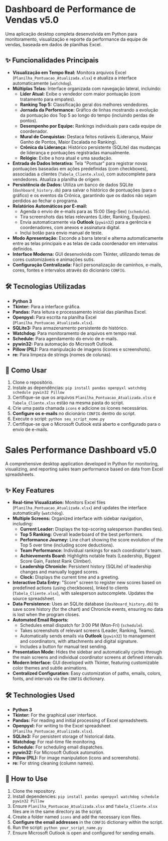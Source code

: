 # Dashboard de Performance de Vendas v5.0

Uma aplicação desktop completa desenvolvida em Python para monitoramento, visualização e reporte da performance da equipe de vendas, baseada em dados de planilhas Excel.

## ✨ Funcionalidades Principais

* **Visualização em Tempo Real:** Monitora arquivos Excel (`Planilha_Pontuacao_Atualizada.xlsx`) e atualiza a interface automaticamente (`watchdog`).
* **Múltiplas Telas:** Interface organizada com navegação lateral, incluindo:
    * **Líder Atual:** Exibe o vendedor com maior pontuação (com tratamento para empates).
    * **Ranking Top 5:** Classificação geral dos melhores vendedores.
    * **Jornada da Performance:** Gráfico de linhas mostrando a evolução da pontuação dos Top 5 ao longo do tempo (incluindo perdas de pontos).
    * **Desempenho por Equipe:** Rankings individuais para cada equipe de coordenador.
    * **Mural de Conquistas:** Destaca feitos notáveis (Liderança, Maior Ganho de Pontos, Maior Escalada no Ranking).
    * **Crônica da Liderança:** Histórico persistente (SQLite) das mudanças de liderança e pontuações registradas manualmente.
    * **Relógio:** Exibe a hora atual e uma saudação.
* **Entrada de Dados Interativa:** Tela "Pontuar" para registrar novas pontuações baseadas em ações predefinidas (com checkboxes), associadas a clientes (`Tabela_Cliente.xlsx`), com autocomplete para vendedores. Atualiza a planilha de origem.
* **Persistência de Dados:** Utiliza um banco de dados SQLite (`dashboard_history.db`) para salvar o histórico de pontuações (para o gráfico) e os eventos da Crônica, garantindo que os dados não sejam perdidos ao fechar o programa.
* **Relatórios Automáticos por E-mail:**
    * Agenda o envio de e-mails para as 15:00 (Seg-Sex) (`schedule`).
    * Tira screenshots das telas relevantes (Líder, Ranking, Equipes).
    * Envia automaticamente via **Outlook** (`pywin32`) para a gerência e coordenadores, com anexos e assinatura digital.
    * Inclui botão para envio manual de teste.
* **Modo Apresentação:** Esconde a barra lateral e alterna automaticamente entre as telas principais e as telas de cada coordenador em intervalos definidos.
* **Interface Moderna:** GUI desenvolvida com Tkinter, utilizando temas de cores customizáveis e animações sutis.
* **Configuração Centralizada:** Fácil personalização de caminhos, e-mails, cores, fontes e intervalos através do dicionário `CONFIG`.

## 🛠️ Tecnologias Utilizadas

* **Python 3**
* **Tkinter:** Para a interface gráfica.
* **Pandas:** Para leitura e processamento inicial das planilhas Excel.
* **Openpyxl:** Para escrita na planilha Excel (`Planilha_Pontuacao_Atualizada.xlsx`).
* **SQLite3:** Para armazenamento persistente do histórico.
* **Watchdog:** Para monitoramento de arquivos em tempo real.
* **Schedule:** Para agendamento do envio de e-mails.
* **pywin32:** Para automação do Microsoft Outlook.
* **Pillow (PIL):** Para manipulação de imagens (ícones e screenshots).
* **re:** Para limpeza de strings (nomes de colunas).

## 🚀 Como Usar

1.  Clone o repositório.
2.  Instale as dependências: `pip install pandas openpyxl watchdog schedule pywin32 Pillow`
3.  Certifique-se que os arquivos `Planilha_Pontuacao_Atualizada.xlsx` e `Tabela_Cliente.xlsx` estão na mesma pasta do script.
4.  Crie uma pasta chamada `icons` e adicione os ícones necessários.
5.  **Configure os e-mails** no dicionário `CONFIG` dentro do script.
6.  Execute o script: `python seu_script_nome.py`
7.  Certifique-se que o Microsoft Outlook está aberto e configurado para o envio de e-mails.

# Sales Performance Dashboard v5.0

A comprehensive desktop application developed in Python for monitoring, visualizing, and reporting sales team performance based on data from Excel spreadsheets.

## ✨ Key Features

* **Real-time Visualization:** Monitors Excel files (`Planilha_Pontuacao_Atualizada.xlsx`) and updates the interface automatically (`watchdog`).
* **Multiple Screens:** Organized interface with sidebar navigation, including:
    * **Current Leader:** Displays the top-scoring salesperson (handles ties).
    * **Top 5 Ranking:** Overall leaderboard of the best performers.
    * **Performance Journey:** Line chart showing the score evolution of the Top 5 over time (including score deductions).
    * **Team Performance:** Individual rankings for each coordinator's team.
    * **Achievements Board:** Highlights notable feats (Leadership, Biggest Score Gain, Fastest Rank Climber).
    * **Leadership Chronicle:** Persistent history (SQLite) of leadership changes and manually logged scores.
    * **Clock:** Displays the current time and a greeting.
* **Interactive Data Entry:** "Score" screen to register new scores based on predefined actions (using checkboxes), linked to clients (`Tabela_Cliente.xlsx`), with salesperson autocomplete. Updates the source spreadsheet.
* **Data Persistence:** Uses an SQLite database (`dashboard_history.db`) to save score history (for the chart) and Chronicle events, ensuring no data is lost when the program closes.
* **Automated Email Reports:**
    * Schedules email dispatch for 3:00 PM (Mon-Fri) (`schedule`).
    * Takes screenshots of relevant screens (Leader, Ranking, Teams).
    * Automatically sends emails via **Outlook** (`pywin32`) to management and coordinators, with attachments and digital signature.
    * Includes a button for manual test sending.
* **Presentation Mode:** Hides the sidebar and automatically cycles through the main screens and individual coordinator screens at defined intervals.
* **Modern Interface:** GUI developed with Tkinter, featuring customizable color themes and subtle animations.
* **Centralized Configuration:** Easy customization of paths, emails, colors, fonts, and intervals via the `CONFIG` dictionary.

## 🛠️ Technologies Used

* **Python 3**
* **Tkinter:** For the graphical user interface.
* **Pandas:** For reading and initial processing of Excel spreadsheets.
* **Openpyxl:** For writing to the Excel spreadsheet (`Planilha_Pontuacao_Atualizada.xlsx`).
* **SQLite3:** For persistent storage of historical data.
* **Watchdog:** For real-time file monitoring.
* **Schedule:** For scheduling email dispatches.
* **pywin32:** For Microsoft Outlook automation.
* **Pillow (PIL):** For image manipulation (icons and screenshots).
* **re:** For string cleaning (column names).

## 🚀 How to Use

1.  Clone the repository.
2.  Install dependencies: `pip install pandas openpyxl watchdog schedule pywin32 Pillow`
3.  Ensure `Planilha_Pontuacao_Atualizada.xlsx` and `Tabela_Cliente.xlsx` files are in the same directory as the script.
4.  Create a folder named `icons` and add the necessary icon files.
5.  **Configure the email addresses** in the `CONFIG` dictionary within the script.
6.  Run the script: `python your_script_name.py`
7.  Ensure Microsoft Outlook is open and configured for sending emails.
